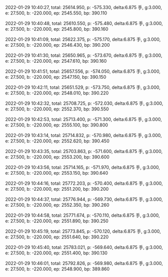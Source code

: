 2022-01-29 10:40:27, total: 25614.950, p: -575.330, delta:6.875 手, g:3.000, e: 27.500, b: -220.000, ep: 2545.550, bp: 390.110

2022-01-29 10:40:48, total: 25610.550, p: -575.480, delta:6.875 手, g:3.000, e: 27.500, b: -220.000, ep: 2545.800, bp: 390.160

2022-01-29 10:41:09, total: 25622.375, p: -575.170, delta:6.875 手, g:3.000, e: 27.500, b: -220.000, ep: 2546.430, bp: 390.200

2022-01-29 10:41:30, total: 25650.965, p: -573.670, delta:6.875 手, g:3.000, e: 27.500, b: -220.000, ep: 2547.610, bp: 390.160

2022-01-29 10:41:51, total: 25657.556, p: -574.050, delta:6.875 手, g:3.000, e: 27.500, b: -220.000, ep: 2547.150, bp: 390.150

2022-01-29 10:42:11, total: 25651.529, p: -573.750, delta:6.875 手, g:3.000, e: 27.500, b: -220.000, ep: 2548.010, bp: 390.220

2022-01-29 10:42:32, total: 25708.725, p: -572.030, delta:6.875 手, g:3.000, e: 27.500, b: -220.000, ep: 2552.370, bp: 390.550

2022-01-29 10:42:53, total: 25713.400, p: -571.300, delta:6.875 手, g:3.000, e: 27.500, b: -220.000, ep: 2555.100, bp: 390.800

2022-01-29 10:43:14, total: 25714.832, p: -570.980, delta:6.875 手, g:3.000, e: 27.500, b: -220.000, ep: 2552.620, bp: 390.450

2022-01-29 10:43:35, total: 25703.863, p: -571.600, delta:6.875 手, g:3.000, e: 27.500, b: -220.000, ep: 2553.200, bp: 390.600

2022-01-29 10:43:56, total: 25714.165, p: -571.970, delta:6.875 手, g:3.000, e: 27.500, b: -220.000, ep: 2553.150, bp: 390.640

2022-01-29 10:44:16, total: 25772.203, p: -570.400, delta:6.875 手, g:3.000, e: 27.500, b: -220.000, ep: 2551.200, bp: 390.200

2022-01-29 10:44:37, total: 25776.944, p: -569.730, delta:6.875 手, g:3.000, e: 27.500, b: -220.000, ep: 2552.350, bp: 390.260

2022-01-29 10:44:58, total: 25771.674, p: -570.110, delta:6.875 手, g:3.000, e: 27.500, b: -220.000, ep: 2551.890, bp: 390.250

2022-01-29 10:45:19, total: 25773.845, p: -570.120, delta:6.875 手, g:3.000, e: 27.500, b: -220.000, ep: 2551.640, bp: 390.220

2022-01-29 10:45:40, total: 25783.021, p: -569.640, delta:6.875 手, g:3.000, e: 27.500, b: -220.000, ep: 2551.400, bp: 390.130

2022-01-29 10:46:01, total: 25792.826, p: -569.980, delta:6.875 手, g:3.000, e: 27.500, b: -220.000, ep: 2548.900, bp: 389.860